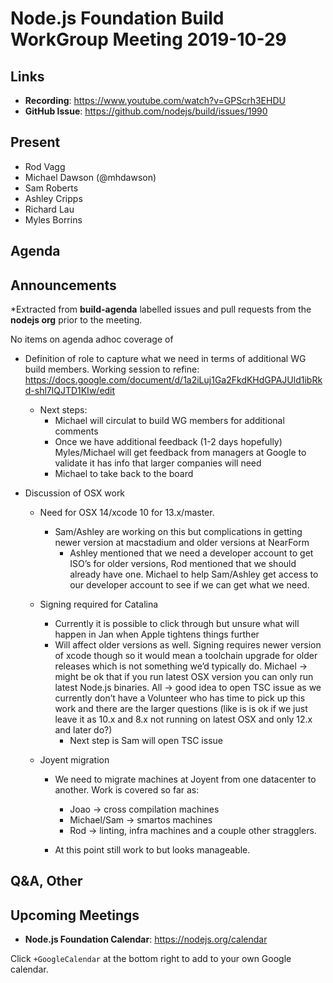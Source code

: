 ﻿# Node.js Foundation Build WorkGroup Meeting 2019-10-29

## Links

* **Recording**:  https://www.youtube.com/watch?v=GPScrh3EHDU
* **GitHub Issue**: https://github.com/nodejs/build/issues/1990
## Present

* Rod Vagg
* Michael Dawson (@mhdawson)
* Sam Roberts
* Ashley Cripps
* Richard Lau
* Myles Borrins

## Agenda


## Announcements
 
*Extracted from **build-agenda** labelled issues and pull requests from the **nodejs org** prior to the meeting.

No items on agenda adhoc coverage of

* Definition of role to capture what we need in terms of additional WG build members. Working
  session to refine:  https://docs.google.com/document/d/1a2iLuj1Ga2FkdKHdGPAJUld1ibRkd-shl7lQJTD1KIw/edit
  * Next steps:
     * Michael will circulat to build WG members for additional comments
     * Once we have additional feedback (1-2 days hopefully) Myles/Michael will get feedback from 
       managers at Google to validate it has info that larger companies will need
     * Michael to take back to the board

* Discussion of OSX work
  * Need for OSX 14/xcode 10 for 13.x/master. 
    * Sam/Ashley are working on this but complications in getting newer version at macstadium and
      older versions at NearForm
      * Ashley mentioned that we need a developer account to get ISO’s for older versions, Rod
        mentioned that we should already have one. Michael to help Sam/Ashley get access to our
        developer account to see if we can get what we need.
  * Signing required for Catalina
    * Currently it is possible to click through but unsure what will happen in Jan when Apple 
      tightens things further
    * Will affect older versions as well. Signing requires newer version of xcode though so it
      would mean a toolchain upgrade for older releases which is not something we’d typically 
      do.  Michael -> might be ok that if you run latest OSX version you can only run latest 
      Node.js binaries. All -> good idea to open TSC issue as we currently don’t have a
      Volunteer who has time to pick up this work and there are the larger questions (like is is
      ok if we just leave it as 10.x and 8.x not running on latest OSX and only 12.x and later do?)
      * Next step is Sam will open TSC issue


  * Joyent migration
    * We need to migrate machines at Joyent from one datacenter to another. Work is covered
      so far as:
        * Joao -> cross compilation machines
        * Michael/Sam -> smartos machines
        * Rod -> linting, infra machines and a couple other stragglers.

     * At this point still work to but looks manageable.


## Q&A, Other

## Upcoming Meetings


* **Node.js Foundation Calendar**: https://nodejs.org/calendar


Click `+GoogleCalendar` at the bottom right to add to your own Google calendar.
